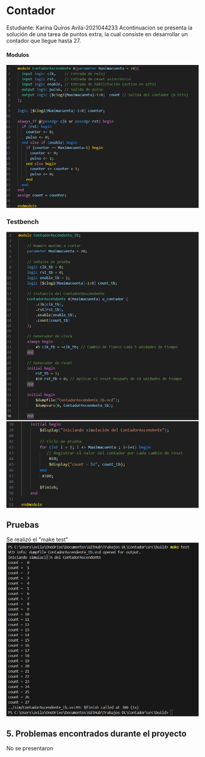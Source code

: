 # Contador

Estudiante: Karina Quiros Avila-2021044233
Acontinuacion se presenta la solución de una tarea de puntos extra, la cual consiste en desarrollar un contador que llegue hasta 27. 

#### Modulos
![Descripción de la Imagen](imagenes/modulo.png)

### Testbench
![Descripción de la Imagen](imagenes/tb1.png)
![Descripción de la Imagen](imagenes/tb2.png)

## Pruebas
Se realizó el "make test"
![Descripción de la Imagen](imagenes/test.png)






## 5. Problemas encontrados durante el proyecto
No se presentaron